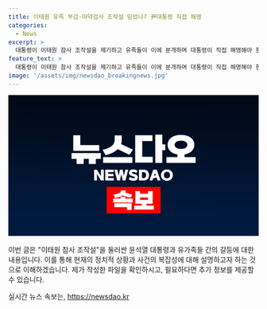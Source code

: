 ```yaml
---
title: 이태원 유족 부검·마약검사 조작설 믿었나? 尹대통령 직접 해명
categories:
  - News
excerpt: >
  대통령이 이태원 참사 조작설을 제기하고 유족들이 이에 분개하며 대통령이 직접 해명해야 한다고 요구했다. 김 전 국회의장의 회고록에 의하면, 대통령은 참사로부터 특정 세력에 의한 살해 의심을 표현한 것으로 알려졌지만 대통령실은 김 전 의장의 발언을 왜곡했다고 반박했다. 유족들은 대통령의 발언이 어떻게 왜곡된 것인지 명확한 답변을 바란다고 주장했다. 또한, 대통령이 직접 나와 해명하지 않으면 혼란을 야기할 뿐이라고 언급하며 결성된 유가족 단체를 소개했다. 
feature_text: >
  대통령이 이태원 참사 조작설을 제기하고 유족들이 이에 분개하며 대통령이 직접 해명해야 한다고 요구했다. 김 전 국회의장의 회고록에 의하면, 대통령은 참사로부터 특정 세력에 의한 살해 의심을 표현한 것으로 알려졌지만 대통령실은 김 전 의장의 발언을 왜곡했다고 반박했다. 유족들은 대통령의 발언이 어떻게 왜곡된 것인지 명확한 답변을 바란다고 주장했다. 또한, 대통령이 직접 나와 해명하지 않으면 혼란을 야기할 뿐이라고 언급하며 결성된 유가족 단체를 소개했다. 
image: '/assets/img/newsdao_breakingnews.jpg'
---
```


<p><img src="/assets/img/newsdao_breakingnews.jpg" alt="implanttips 속보" /></p>

<p>이번 글은 "이태원 참사 조작설"을 둘러싼 윤석열 대통령과 유가족들 간의 갈등에 대한 내용입니다. 이를 통해 현재의 정치적 상황과 사건의 복잡성에 대해 설명하고자 하는 것으로 이해하겠습니다. 제가 작성한 파일을 확인하시고, 필요하다면 추가 정보를 제공할 수 있습니다.</p>
실시간 뉴스 속보는, <a href="https://newsdao.kr" rel="dofollow">https://newsdao.kr</a>


